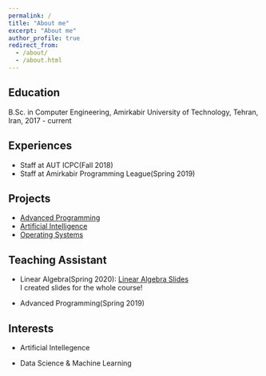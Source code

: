 ```yaml
---
permalink: /
title: "About me"
excerpt: "About me"
author_profile: true
redirect_from: 
  - /about/
  - /about.html
---
```



Education
------
B.Sc. in Computer Engineering, Amirkabir University of Technology, Tehran, Iran, 2017 - current


Experiences
------
* Staff at AUT ICPC(Fall 2018) <br>
* Staff at Amirkabir Programming League(Spring 2019)


Projects
------
* [Advanced Programming](https://github.com/MatinTavakoli/Advanced-Programming) <br>
* [Artificial Intelligence](https://github.com/MatinTavakoli/Artificial-Intelligence)
* [Operating Systems](https://github.com/arashHarirpoosh/OS_FinalProject)


Teaching Assistant
------

* Linear Algebra(Spring 2020): [Linear Algebra Slides](https://github.com/MatinTavakoli/Linear-Algebra)
<br>I created slides for the whole course!

* Advanced Programming(Spring 2019) <br>


Interests
------
* Artificial Intellegence <br>

* Data Science & Machine Learning

